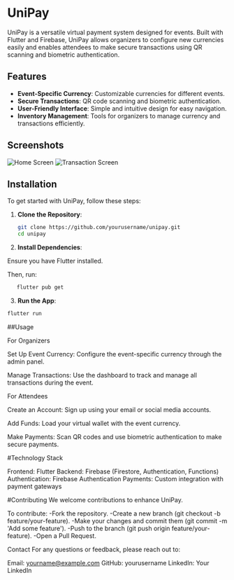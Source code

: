 # UniPay

UniPay is a versatile virtual payment system designed for events. Built with Flutter and Firebase, UniPay allows organizers to configure new currencies easily and enables attendees to make secure transactions using QR scanning and biometric authentication.

## Features

- **Event-Specific Currency**: Customizable currencies for different events.
- **Secure Transactions**: QR code scanning and biometric authentication.
- **User-Friendly Interface**: Simple and intuitive design for easy navigation.
- **Inventory Management**: Tools for organizers to manage currency and transactions efficiently.

## Screenshots

![Home Screen](screenshots/home_screen.png)
![Transaction Screen](screenshots/transaction_screen.png)

## Installation

To get started with UniPay, follow these steps:

1. **Clone the Repository**:
   ```bash
   git clone https://github.com/yourusername/unipay.git
   cd unipay
   
2. **Install Dependencies**:
   
Ensure you have Flutter installed.

Then, run:

```bash
   flutter pub get
```

3. **Run the App**:

```bash
flutter run
```

##Usage

For Organizers

Set Up Event Currency:
Configure the event-specific currency through the admin panel.

Manage Transactions:
Use the dashboard to track and manage all transactions during the event.

For Attendees

Create an Account:
Sign up using your email or social media accounts.

Add Funds:
Load your virtual wallet with the event currency.

Make Payments:
Scan QR codes and use biometric authentication to make secure payments.

#Technology Stack

Frontend: Flutter
Backend: Firebase (Firestore, Authentication, Functions)
Authentication: Firebase Authentication
Payments: Custom integration with payment gateways

#Contributing
We welcome contributions to enhance UniPay. 

To contribute:
-Fork the repository.
-Create a new branch (git checkout -b feature/your-feature).
-Make your changes and commit them (git commit -m 'Add some feature').
-Push to the branch (git push origin feature/your-feature).
-Open a Pull Request.

Contact
For any questions or feedback, please reach out to:

Email: yourname@example.com
GitHub: yourusername
LinkedIn: Your LinkedIn

